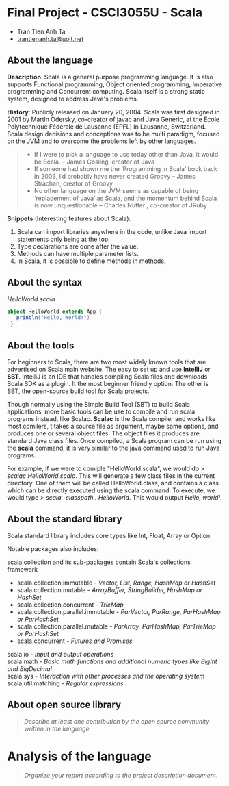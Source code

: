 # Final Project - CSCI3055U - Scala

- Tran Tien Anh Ta
- trantienanh.ta@uoit.net

## About the language

**Description**: Scala is a general purpose programming language. It is also supports Functional programming, Object oriented programming, Imperative programming and Concurrent computing. Scala itself is a strong static system, designed to address Java's problems. 

**History**: Publicly released on January 20, 2004. Scala was first designed in 2001 by Martin Odersky, co-creator of javac and Java Generic, at the École Polytechnique Fédérale de Lausanne (EPFL) in Lausanne, Switzerland. Scala design decisions and conceptions was to be multi paradigm, focused on the JVM and to overcome the problems left by other languages. 


> - If I were to pick a language to use today other than Java, it would be Scala. – James Gosling, creator of Java
> - If someone had shown me the ‘Programming in Scala’ book back in 2003, I’d probably have never created Groovy – James Strachan, creator of Groovy
> - No other language on the JVM seems as capable of being ‘replacement of Java’ as Scala, and the momentum behind Scala is now unquestionable – Charles Nutter , co-creator of JRuby

**Snippets** (Interesting features about Scala):
1. Scala can import libraries anywhere in the code, unlike Java import statements only being at the top.
2. Type declarations are done after the value. 
3. Methods can have multiple parameter lists.
4. In Scala, it is possible to define methods in methods.

## About the syntax

*HelloWorld.scala*
```Scala
object HelloWorld extends App {
   println("Hello, World!")
 }
```

## About the tools
For beginners to Scala, there are two most widely known tools that are advertised on Scala main website. The easy to set up and use **IntelliJ** or **SBT**. IntelliJ is an IDE that handles compiling Scala files and downloads Scala SDK as a plugin. It the most beginner friendly option. The other is SBT, the open-source build tool for Scala projects. 

Though normally using the Simple Build Tool (SBT) to build Scala applications, more basic tools can be use to compile and run scala programs instead, like Scalac. **Scalac** is the Scala compiler and works like most comilers, t takes a source file as argument, maybe some options, and produces one or several object files. The object files it produces are standard Java class files. Once compiled, a Scala program can be run using the **scala** command, it is very similar to the java command used to run Java programs.

For example, if we were to comiple "HelloWorld.scala", we would do *> scalac HelloWorld.scala*. This will generate a few class files in the current directory. One of them will be called HelloWorld.class, and contains a class which can be directly executed using the scala command. To execute, we would type *> scala -classpath . HelloWorld*. This would output *Hello, world!*.

## About the standard library

Scala standard library includes core types like Int, Float, Array or Option. 

Notable packages also includes:

scala.collection and its sub-packages contain Scala's collections framework
- scala.collection.immutable - *Vector, List, Range, HashMap or HashSet*
- scala.collection.mutable - *ArrayBuffer, StringBuilder, HashMap or HashSet*
- scala.collection.concurrent - *TrieMap*
- scala.collection.parallel.immutable - *ParVector, ParRange, ParHashMap or ParHashSet*
- scala.collection.parallel.mutable - *ParArray, ParHashMap, ParTrieMap or ParHashSet*
- scala.concurrent - *Futures and Promises*

scala.io - *Input and output operations* <br>
scala.math - *Basic math functions and additional numeric types like BigInt and BigDecimal* <br>
scala.sys - *Interaction with other processes and the operating system* <br>
scala.util.matching - *Regular expressions* <br>

## About open source library

> _Describe at least one contribution by the open source
community written in the language._

# Analysis of the language

> _Organize your report according to the project description
document_.


